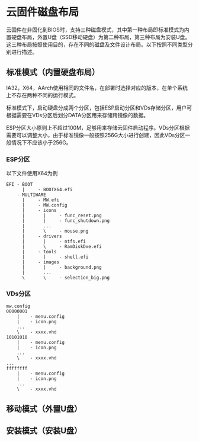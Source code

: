 云固件磁盘布局
=============

云固件在非固化到BIOS时，支持三种磁盘模式，其中第一种布局即标准模式为内置硬盘布局，外置U盘（SSD移动硬盘）为第二种布局，第三种布局为安装U盘。这三种布局按照使用目的，存在不同的磁盘及文件设计布局。以下按照不同类型分别进行描述。

## 标准模式（内置硬盘布局） ##

IA32，X64，AArch使用相同的文件名，在部署时选择对应的版本，在单个系统上不存在两种不同的运行模式。

标准模式下，启动硬盘分成两个分区，包括ESP启动分区和VDs存储分区，用户可根据需要在VDs分区后划分DATA分区用来存储跨镜像的数据。

ESP分区大小原则上不超过100M，足够用来存储云固件启动程序。VDs分区根据需要可以调整大小，由于标准镜像一般按照256G大小进行创建，因此VDs分区一般情况下不应该小于256G。

### ESP分区 ###

以下文件使用X64为例

```
EFI - BOOT
      |     - BOOTX64.efi
    - MULTIWARE
      |     - MW.efi
      |     - MW.config
      |     - icons
      |       |     - func_reset.png
      |       |     - func_shutdown.png
      |       ...
      |       \     - mouse.png
      |     - drivers
      |       |     - ntfs.efi
      |       \     - RamDiskDxe.efi
      |     - tools
      |       |     - shell.efi
      |     - images
      |       |     - background.png
      |       ...
      \       \     - selection_big.png
```

### VDs分区 ###

```
mw.config
00000001 
    |    - menu.config
    |    - icon.png
    ...
    \    - xxxx.vhd
10101010 
    |    - menu.config
    |    - icon.png
    ...
    \    - xxxx.vhd
...
ffffffff 
    |    - menu.config
    |    - icon.png
    ...
    \    - xxxx.vhd
```

## 移动模式（外置U盘） ##

## 安装模式（安装U盘） ##